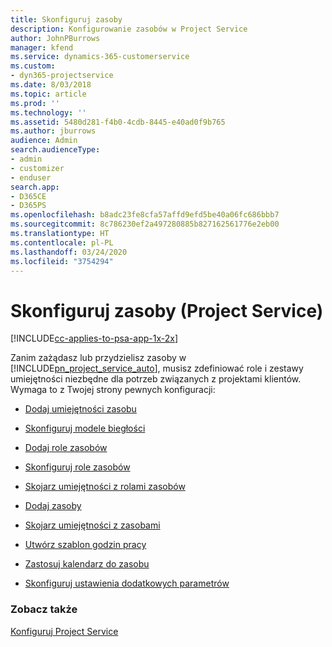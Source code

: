 ```yaml
---
title: Skonfiguruj zasoby
description: Konfigurowanie zasobów w Project Service
author: JohnPBurrows
manager: kfend
ms.service: dynamics-365-customerservice
ms.custom:
- dyn365-projectservice
ms.date: 8/03/2018
ms.topic: article
ms.prod: ''
ms.technology: ''
ms.assetid: 5480d281-f4b0-4cdb-8445-e40ad0f9b765
ms.author: jburrows
audience: Admin
search.audienceType:
- admin
- customizer
- enduser
search.app:
- D365CE
- D365PS
ms.openlocfilehash: b8adc23fe8cfa57affd9efd5be40a06fc686bbb7
ms.sourcegitcommit: 8c786230ef2a497280885b827162561776e2eb00
ms.translationtype: HT
ms.contentlocale: pl-PL
ms.lasthandoff: 03/24/2020
ms.locfileid: "3754294"
---
```

# <a name="set-up-resources-project-service"></a>Skonfiguruj zasoby (Project Service)

[!INCLUDE[cc-applies-to-psa-app-1x-2x](../includes/cc-applies-to-psa-app-1x-2x.md)]

Zanim zażądasz lub przydzielisz zasoby w [!INCLUDE[pn_project_service_auto](../includes/pn-project-service-auto.md)], musisz zdefiniować role i zestawy umiejętności niezbędne dla potrzeb związanych z projektami klientów. Wymaga to z Twojej strony pewnych konfiguracji:  
  
-   [Dodaj umiejętności zasobu](../project-service/add-resource-skills.md)  
  
-   [Skonfiguruj modele biegłości](../project-service/set-up-proficiency-models.md)  
  
-   [Dodaj role zasobów](../project-service/add-resource-roles.md)  
  
-   [Skonfiguruj role zasobów](../project-service/configure-resource-roles.md)  
  
-   [Skojarz umiejętności z rolami zasobów](../project-service/associate-skills-with-resource-roles.md)  
  
-   [Dodaj zasoby](../project-service/add-resources.md)  
  
-   [Skojarz umiejętności z zasobami](../project-service/associate-skills-with-resources.md)  
  
-   [Utwórz szablon godzin pracy](../project-service/create-work-hours-template.md)  
  
-   [Zastosuj kalendarz do zasobu](../project-service/apply-calendar-resource.md)  
  
-   [Skonfiguruj ustawienia dodatkowych parametrów](../project-service/configure-additional-parameters-settings.md)  
  
### <a name="see-also"></a>Zobacz także  
 [Konfiguruj Project Service](../project-service/configure.md)
